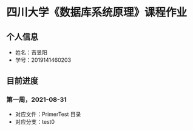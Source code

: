 # 四川大学《数据库系统原理》课程作业

## 个人信息

- 姓名：吉昱阳
- 学号：2019141460203

## 目前进度

### 第一周，2021-08-31

- 对应文件：PrimerTest 目录
- 对应分支：test0
